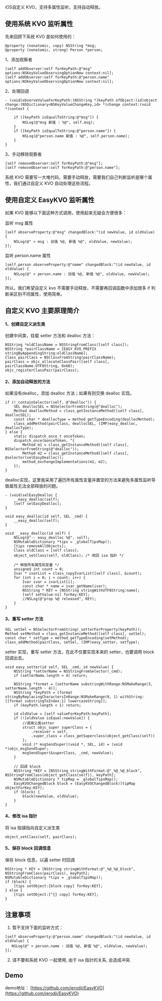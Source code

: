 iOS自定义 KVO，支持多属性监听，支持自动释放。

## 使用系统 KVO 监听属性
先来回顾下系统 KVO 是如何使用的：
```objc
@property (nonatomic, copy) NSString *msg;
@property (nonatomic, strong) Person *person;
```
1、添加观察者
```objc
[self addObserver:self forKeyPath:@"msg" options:NSKeyValueObservingOptionNew context:nil];
[self addObserver:self forKeyPath:@"person.name" options:NSKeyValueObservingOptionNew context:nil];
```
2、处理回调

```objc
- (void)observeValueForKeyPath:(NSString *)keyPath ofObject:(id)object change:(NSDictionary<NSKeyValueChangeKey,id> *)change context:(void *)context {
    
    if ([keyPath isEqualToString:@"msg"]) {
        NSLog(@"msg 新值 : %@", self.msg);
    }
    if ([keyPath isEqualToString:@"person.name"]) {
        NSLog(@"person.name 新值 : %@", self.person.name);
    }
}
```
3、手动移除观察者
```objc
[self removeObserver:self forKeyPath:@"msg"];
[self removeObserver:self forKeyPath:@"person.name"];
```
系统 KVO 需要写一大堆代码，需要手动释放，需要我们自己判断监听是哪个属性，我们通过自定义 KVO 自动处理这些流程。

## 使用自定义 EasyKVO 监听属性
如果 KVO 能够以下面这种方式调用，使用起来无疑会方便很多：

监听 msg 属性
```objc
[self observeProperty:@"msg" changedBlock:^(id newValue, id oldValue) {
    NSLog(@" > msg : 旧值 %@, 新值 %@", oldValue, newValue);
}];
```

监听 person.name 属性
```objc
[self.person observeProperty:@"name" changedBlock:^(id newValue, id oldValue) {
    NSLog(@" > person.name : 旧值 %@, 新值 %@", oldValue, newValue);
}];
```
所以，我们希望自定义 kvo 不需要手动释放，不需要再回调函数中添加很多 if 判断来区别不同属性，使用简单。


## 自定义 KVO 主要原理简介
#### 1、创建自定义派生类
创建中间类，挂载 setter 方法和 dealloc 方法：
```objc
NSString *oldClassName = NSStringFromClass([self class]);
NSString *pairClassName = [EASY_KVO_PREFIX stringByAppendingString:oldClassName];
Class pairClass = NSClassFromString(pairClassName);
pairClass = objc_allocateClassPair([self class], pairClassName.UTF8String, 0x68);
objc_registerClassPair(pairClass);
```

#### 2、添加自动释放的方法
如果没有dealloc，添加 dealloc 方法；如果有则交换 dealloc 实现。
```objc
if (!_containSelector(self, @"dealloc")) {
    SEL deallocSEL = NSSelectorFromString(@"dealloc");
    Method deallocMethod = class_getInstanceMethod([self class], deallocSEL);
    const char * deallocType = method_getTypeEncoding(deallocMethod);
    class_addMethod(pairClass, deallocSEL, (IMP)easy_dealloc, deallocType);
} else {
    static dispatch_once_t onceToken;
    dispatch_once(&onceToken, ^{
        Method m1 = class_getInstanceMethod([self class], NSSelectorFromString(@"dealloc"));
        Method m2 = class_getInstanceMethod([self class], @selector(selEasyDealloc));
        method_exchangeImplementations(m1, m2);
    });
}
```
dealloc实现，这里我采用了遍历所有属性变量并置空的方法来避免多属性监听导致属性无法全部释放的问题。
```objc
- (void)selEasyDealloc {
    __easy_dealloc(self);
    [self selEasyDealloc];
}

void easy_dealloc(id self, SEL _cmd) {
    __easy_dealloc(self);
}

void __easy_dealloc(id self) {
    NSLog(@"-- easy_dealloc %@", self);
    NSMutableDictionary *tips = _globalTipsMap();
    [tips removeAllObjects];
    Class oldClass = [self class];
    object_setClass(self, oldClass); /* 改回 isa 指针 */
    
    /* 释放所有属性和变量 */
    unsigned int count = 0;
    Ivar * ivarList = class_copyIvarList([self class], &count);
    for (int i = 0; i < count; i++) {
        Ivar ivar = ivarList[i];
        const char * name = ivar_getName(ivar);
        NSString * KEY = [NSString stringWithUTF8String:name];
        [self setValue:nil forKey:KEY];
        //NSLog(@"prop %@ released", KEY);
    }   
}
```

#### 3、重写 setter 方法
```objc
SEL setSel = NSSelectorFromString(_setterForProperty(keyPath));
Method setMethod = class_getInstanceMethod([self class], setSel);
const char * setType = method_getTypeEncoding(setMethod);
class_addMethod(pairClass, setSel, (IMP)easy_setter, setType);
```
setter 实现，重写 setter 方法，在此不仅要实现本来的 setter，也要调用 block 回调出去。
```objc
void easy_setter(id self, SEL _cmd, id newValue) {
    NSString *setterName = NSStringFromSelector(_cmd);
    if (setterName.length < 4) return;
    
    NSString *format = [setterName substringWithRange:NSMakeRange(3, setterName.length - 4)];
    NSString *keyPath = [format stringByReplacingCharactersInRange:NSMakeRange(0, 1) withString:[[format substringToIndex:1] lowercaseString]];
    if (keyPath.length < 1) return;
    
    id oldValue = [self valueForKeyPath:keyPath];
    if (![oldValue isEqual:newValue]) {
        //调用父类setter
        struct objc_super superClass = {
            .receiver = self,
            .super_class = class_getSuperclass(object_getClass(self))
        };
        void (* msgSendSuper)(void *, SEL, id) = (void *)objc_msgSendSuper;
        msgSendSuper(&superClass, _cmd, newValue);
    }
    
    // 回调 block
    NSString *KEY = [NSString stringWithFormat:@"_%@_%@_block", NSStringFromClass(object_getClass(self)), keyPath];
    NSMutableDictionary * tipMap = _globalTipsMap();
    EasyKVOChangedBlock block = (EasyKVOChangedBlock)[tipMap objectForKey:KEY];
    if (block) {
        block(newValue, oldValue);
    }
}
```

#### 4、修改 isa 指针
将 isa 指镇指向自定义派生类
```objc
object_setClass(self, pairClass);
```

#### 5、保存 block 回调信息
保存 block 信息，以遍 setter 时回调
```objc
NSString * KEY = [NSString stringWithFormat:@"_%@_%@_block", NSStringFromClass(pairClass), keyPath];
NSMutableDictionary *tips = _globalTipsMap();
if (block) {
    [tips setObject:[block copy] forKey:KEY];
} else {
    [tips setObject:[^{} copy] forKey:KEY];
}
```


## 注意事项
1. 暂不支持下面的监听方式：
```objc
[self observeProperty:@"person.name" changedBlock:^(id newValue, id oldValue) {
   NSLog(@" > person.name : 旧值 %@, 新值 %@", oldValue, newValue);
}];
```

2. 请不要和系统 KVO 一起使用, 由于 isa 指针的关系, 会造成冲突. 


## Demo
demo地址：
[https://github.com/jerodji/EasyKVO](https://github.com/jerodji/EasyKVO)
